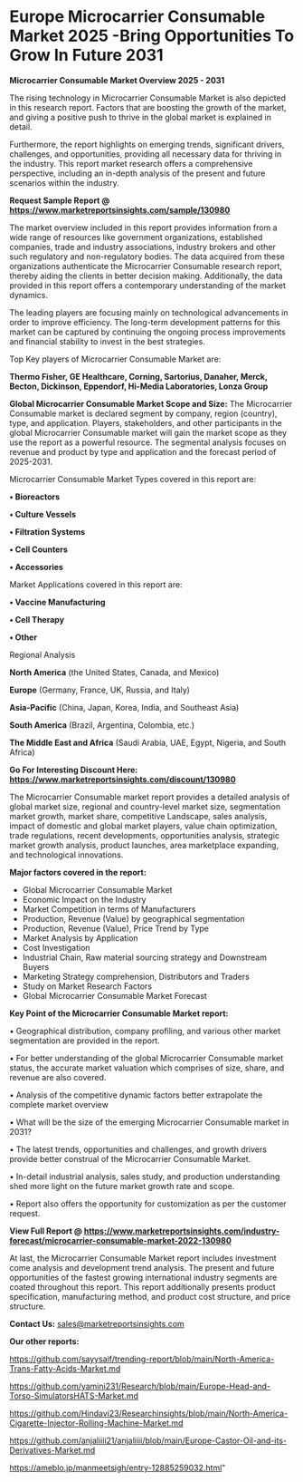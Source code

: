  # Europe Microcarrier Consumable Market 2025 -Bring Opportunities To Grow In Future 2031

<Strong> Microcarrier Consumable Market Overview 2025 - 2031</strong>

The rising technology in Microcarrier Consumable Market is also depicted in this research report. Factors that are boosting the growth of the market, and giving a positive push to thrive in the global market is explained in detail.

Furthermore, the report highlights on emerging trends, significant drivers, challenges, and opportunities, providing all necessary data for thriving in the industry. This report market research offers a comprehensive perspective, including an in-depth analysis of the present and future scenarios within the industry.

<strong>Request Sample Report @ <a href=https://www.marketreportsinsights.com/sample/130980>https://www.marketreportsinsights.com/sample/130980</a></strong>

The market overview included in this report provides information from a wide range of resources like government organizations, established companies, trade and industry associations, industry brokers and other such regulatory and non-regulatory bodies. The data acquired from these organizations authenticate the Microcarrier Consumable research report, thereby aiding the clients in better decision making. Additionally, the data provided in this report offers a contemporary understanding of the market dynamics.

The leading players are focusing mainly on technological advancements in order to improve efficiency. The long-term development patterns for this market can be captured by continuing the ongoing process improvements and financial stability to invest in the best strategies.

Top Key players of Microcarrier Consumable Market are:

<strong>Thermo Fisher, GE Healthcare, Corning, Sartorius, Danaher, Merck, Becton, Dickinson, Eppendorf, Hi-Media Laboratories, Lonza Group</strong>

<strong><b>Global Microcarrier Consumable Market Scope and Size:</b></strong>
The Microcarrier Consumable market is declared segment by company, region (country), type, and application. Players, stakeholders, and other participants in the global Microcarrier Consumable market will gain the market scope as they use the report as a powerful resource. The segmental analysis focuses on revenue and product by type and application and the forecast period of 2025-2031.

Microcarrier Consumable Market Types covered in this report are:

<strong>• Bioreactors

• Culture Vessels

• Filtration Systems

• Cell Counters

• Accessories</strong>

Market Applications covered in this report are:

<strong>• Vaccine Manufacturing

• Cell Therapy

• Other</strong> 

Regional Analysis

<strong>North America</strong> (the United States, Canada, and Mexico)

<strong>Europe</strong> (Germany, France, UK, Russia, and Italy)

<strong>Asia-Pacific</strong> (China, Japan, Korea, India, and Southeast Asia)

<strong>South America</strong> (Brazil, Argentina, Colombia, etc.)

<strong>The Middle East and Africa</strong> (Saudi Arabia, UAE, Egypt, Nigeria, and South Africa)

<strong>Go For Interesting Discount Here: <a href=https://www.marketreportsinsights.com/discount/130980>https://www.marketreportsinsights.com/discount/130980</a></strong>

The Microcarrier Consumable market report provides a detailed analysis of global market size, regional and country-level market size, segmentation market growth, market share, competitive Landscape, sales analysis, impact of domestic and global market players, value chain optimization, trade regulations, recent developments, opportunities analysis, strategic market growth analysis, product launches, area marketplace expanding, and technological innovations.

<strong><b>Major factors covered in the report:</b></strong>
<ul>
  <li>Global Microcarrier Consumable Market </li>
  <li>Economic Impact on the Industry</li>
  <li>Market Competition in terms of Manufacturers</li>
  <li>Production, Revenue (Value) by geographical segmentation</li>
  <li>Production, Revenue (Value), Price Trend by Type</li>
  <li>Market Analysis by Application</li>
  <li>Cost Investigation</li>
  <li>Industrial Chain, Raw material sourcing strategy and Downstream Buyers</li>
  <li>Marketing Strategy comprehension, Distributors and Traders</li>
  <li>Study on Market Research Factors</li>
  <li>Global Microcarrier Consumable Market Forecast</li>
</ul>

<strong><b>Key Point of the Microcarrier Consumable Market report:</b></strong>

• Geographical distribution, company profiling, and various other market segmentation are provided in the report.

• For better understanding of the global Microcarrier Consumable market status, the accurate market valuation which comprises of size, share, and revenue are also covered.

• Analysis of the competitive dynamic factors better extrapolate the complete market overview

• What will be the size of the emerging Microcarrier Consumable market in 2031?

• The latest trends, opportunities and challenges, and growth drivers provide better construal of the Microcarrier Consumable Market.

• In-detail industrial analysis, sales study, and production understanding shed more light on the future market growth rate and scope.

• Report also offers the opportunity for customization as per the customer request.

<strong><b>View Full Report @ <a href=https://www.marketreportsinsights.com/industry-forecast/microcarrier-consumable-market-2022-130980>https://www.marketreportsinsights.com/industry-forecast/microcarrier-consumable-market-2022-130980</a></b></strong>


At last, the Microcarrier Consumable Market report includes investment come analysis and development trend analysis. The present and future opportunities of the fastest growing international industry segments are coated throughout this report. This report additionally presents product specification, manufacturing method, and product cost structure, and price structure.

<strong>Contact Us:</strong>
sales@marketreportsinsights.com

<strong>Our other reports:</strong>

<a href=https://github.com/sayysaif/trending-report/blob/main/North-America-Trans-Fatty-Acids-Market.md>https://github.com/sayysaif/trending-report/blob/main/North-America-Trans-Fatty-Acids-Market.md</a>

<a href=https://github.com/yamini231/Research/blob/main/Europe-Head-and-Torso-SimulatorsHATS-Market.md>https://github.com/yamini231/Research/blob/main/Europe-Head-and-Torso-SimulatorsHATS-Market.md</a>

<a href=https://github.com/Hindavi23/Researchinsights/blob/main/North-America-Cigarette-Injector-Rolling-Machine-Market.md>https://github.com/Hindavi23/Researchinsights/blob/main/North-America-Cigarette-Injector-Rolling-Machine-Market.md</a>

<a href=https://github.com/anjaliiii21/anjaliiii/blob/main/Europe-Castor-Oil-and-its-Derivatives-Market.md>https://github.com/anjaliiii21/anjaliiii/blob/main/Europe-Castor-Oil-and-its-Derivatives-Market.md</a>

<a href=https://ameblo.jp/manmeetsigh/entry-12885259032.html>https://ameblo.jp/manmeetsigh/entry-12885259032.html</a>"
